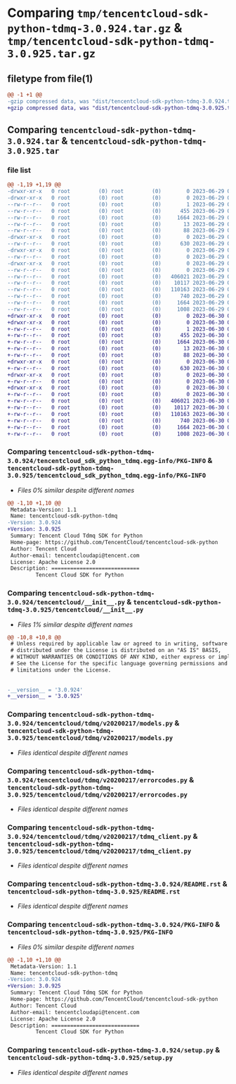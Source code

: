 # Comparing `tmp/tencentcloud-sdk-python-tdmq-3.0.924.tar.gz` & `tmp/tencentcloud-sdk-python-tdmq-3.0.925.tar.gz`

## filetype from file(1)

```diff
@@ -1 +1 @@
-gzip compressed data, was "dist/tencentcloud-sdk-python-tdmq-3.0.924.tar", last modified: Thu Jun 29 00:45:39 2023, max compression
+gzip compressed data, was "dist/tencentcloud-sdk-python-tdmq-3.0.925.tar", last modified: Fri Jun 30 02:23:21 2023, max compression
```

## Comparing `tencentcloud-sdk-python-tdmq-3.0.924.tar` & `tencentcloud-sdk-python-tdmq-3.0.925.tar`

### file list

```diff
@@ -1,19 +1,19 @@
-drwxr-xr-x   0 root         (0) root         (0)        0 2023-06-29 00:45:39.000000 tencentcloud-sdk-python-tdmq-3.0.924/
-drwxr-xr-x   0 root         (0) root         (0)        0 2023-06-29 00:45:39.000000 tencentcloud-sdk-python-tdmq-3.0.924/tencentcloud_sdk_python_tdmq.egg-info/
--rw-r--r--   0 root         (0) root         (0)        1 2023-06-29 00:45:39.000000 tencentcloud-sdk-python-tdmq-3.0.924/tencentcloud_sdk_python_tdmq.egg-info/dependency_links.txt
--rw-r--r--   0 root         (0) root         (0)      455 2023-06-29 00:45:39.000000 tencentcloud-sdk-python-tdmq-3.0.924/tencentcloud_sdk_python_tdmq.egg-info/SOURCES.txt
--rw-r--r--   0 root         (0) root         (0)     1664 2023-06-29 00:45:39.000000 tencentcloud-sdk-python-tdmq-3.0.924/tencentcloud_sdk_python_tdmq.egg-info/PKG-INFO
--rw-r--r--   0 root         (0) root         (0)       13 2023-06-29 00:45:39.000000 tencentcloud-sdk-python-tdmq-3.0.924/tencentcloud_sdk_python_tdmq.egg-info/top_level.txt
--rw-r--r--   0 root         (0) root         (0)       88 2023-06-29 00:45:39.000000 tencentcloud-sdk-python-tdmq-3.0.924/setup.cfg
-drwxr-xr-x   0 root         (0) root         (0)        0 2023-06-29 00:45:39.000000 tencentcloud-sdk-python-tdmq-3.0.924/tencentcloud/
--rw-r--r--   0 root         (0) root         (0)      630 2023-06-29 00:45:39.000000 tencentcloud-sdk-python-tdmq-3.0.924/tencentcloud/__init__.py
-drwxr-xr-x   0 root         (0) root         (0)        0 2023-06-29 00:45:39.000000 tencentcloud-sdk-python-tdmq-3.0.924/tencentcloud/tdmq/
--rw-r--r--   0 root         (0) root         (0)        0 2023-06-29 00:45:39.000000 tencentcloud-sdk-python-tdmq-3.0.924/tencentcloud/tdmq/__init__.py
-drwxr-xr-x   0 root         (0) root         (0)        0 2023-06-29 00:45:39.000000 tencentcloud-sdk-python-tdmq-3.0.924/tencentcloud/tdmq/v20200217/
--rw-r--r--   0 root         (0) root         (0)        0 2023-06-29 00:45:39.000000 tencentcloud-sdk-python-tdmq-3.0.924/tencentcloud/tdmq/v20200217/__init__.py
--rw-r--r--   0 root         (0) root         (0)   406021 2023-06-29 00:45:39.000000 tencentcloud-sdk-python-tdmq-3.0.924/tencentcloud/tdmq/v20200217/models.py
--rw-r--r--   0 root         (0) root         (0)    10117 2023-06-29 00:45:39.000000 tencentcloud-sdk-python-tdmq-3.0.924/tencentcloud/tdmq/v20200217/errorcodes.py
--rw-r--r--   0 root         (0) root         (0)   110163 2023-06-29 00:45:39.000000 tencentcloud-sdk-python-tdmq-3.0.924/tencentcloud/tdmq/v20200217/tdmq_client.py
--rw-r--r--   0 root         (0) root         (0)      740 2023-06-29 00:45:39.000000 tencentcloud-sdk-python-tdmq-3.0.924/README.rst
--rw-r--r--   0 root         (0) root         (0)     1664 2023-06-29 00:45:39.000000 tencentcloud-sdk-python-tdmq-3.0.924/PKG-INFO
--rw-r--r--   0 root         (0) root         (0)     1008 2023-06-29 00:45:39.000000 tencentcloud-sdk-python-tdmq-3.0.924/setup.py
+drwxr-xr-x   0 root         (0) root         (0)        0 2023-06-30 02:23:21.000000 tencentcloud-sdk-python-tdmq-3.0.925/
+drwxr-xr-x   0 root         (0) root         (0)        0 2023-06-30 02:23:21.000000 tencentcloud-sdk-python-tdmq-3.0.925/tencentcloud_sdk_python_tdmq.egg-info/
+-rw-r--r--   0 root         (0) root         (0)        1 2023-06-30 02:23:21.000000 tencentcloud-sdk-python-tdmq-3.0.925/tencentcloud_sdk_python_tdmq.egg-info/dependency_links.txt
+-rw-r--r--   0 root         (0) root         (0)      455 2023-06-30 02:23:21.000000 tencentcloud-sdk-python-tdmq-3.0.925/tencentcloud_sdk_python_tdmq.egg-info/SOURCES.txt
+-rw-r--r--   0 root         (0) root         (0)     1664 2023-06-30 02:23:21.000000 tencentcloud-sdk-python-tdmq-3.0.925/tencentcloud_sdk_python_tdmq.egg-info/PKG-INFO
+-rw-r--r--   0 root         (0) root         (0)       13 2023-06-30 02:23:21.000000 tencentcloud-sdk-python-tdmq-3.0.925/tencentcloud_sdk_python_tdmq.egg-info/top_level.txt
+-rw-r--r--   0 root         (0) root         (0)       88 2023-06-30 02:23:21.000000 tencentcloud-sdk-python-tdmq-3.0.925/setup.cfg
+drwxr-xr-x   0 root         (0) root         (0)        0 2023-06-30 02:23:21.000000 tencentcloud-sdk-python-tdmq-3.0.925/tencentcloud/
+-rw-r--r--   0 root         (0) root         (0)      630 2023-06-30 02:23:21.000000 tencentcloud-sdk-python-tdmq-3.0.925/tencentcloud/__init__.py
+drwxr-xr-x   0 root         (0) root         (0)        0 2023-06-30 02:23:21.000000 tencentcloud-sdk-python-tdmq-3.0.925/tencentcloud/tdmq/
+-rw-r--r--   0 root         (0) root         (0)        0 2023-06-30 02:23:21.000000 tencentcloud-sdk-python-tdmq-3.0.925/tencentcloud/tdmq/__init__.py
+drwxr-xr-x   0 root         (0) root         (0)        0 2023-06-30 02:23:21.000000 tencentcloud-sdk-python-tdmq-3.0.925/tencentcloud/tdmq/v20200217/
+-rw-r--r--   0 root         (0) root         (0)        0 2023-06-30 02:23:21.000000 tencentcloud-sdk-python-tdmq-3.0.925/tencentcloud/tdmq/v20200217/__init__.py
+-rw-r--r--   0 root         (0) root         (0)   406021 2023-06-30 02:23:21.000000 tencentcloud-sdk-python-tdmq-3.0.925/tencentcloud/tdmq/v20200217/models.py
+-rw-r--r--   0 root         (0) root         (0)    10117 2023-06-30 02:23:21.000000 tencentcloud-sdk-python-tdmq-3.0.925/tencentcloud/tdmq/v20200217/errorcodes.py
+-rw-r--r--   0 root         (0) root         (0)   110163 2023-06-30 02:23:21.000000 tencentcloud-sdk-python-tdmq-3.0.925/tencentcloud/tdmq/v20200217/tdmq_client.py
+-rw-r--r--   0 root         (0) root         (0)      740 2023-06-30 02:23:21.000000 tencentcloud-sdk-python-tdmq-3.0.925/README.rst
+-rw-r--r--   0 root         (0) root         (0)     1664 2023-06-30 02:23:21.000000 tencentcloud-sdk-python-tdmq-3.0.925/PKG-INFO
+-rw-r--r--   0 root         (0) root         (0)     1008 2023-06-30 02:23:21.000000 tencentcloud-sdk-python-tdmq-3.0.925/setup.py
```

### Comparing `tencentcloud-sdk-python-tdmq-3.0.924/tencentcloud_sdk_python_tdmq.egg-info/PKG-INFO` & `tencentcloud-sdk-python-tdmq-3.0.925/tencentcloud_sdk_python_tdmq.egg-info/PKG-INFO`

 * *Files 0% similar despite different names*

```diff
@@ -1,10 +1,10 @@
 Metadata-Version: 1.1
 Name: tencentcloud-sdk-python-tdmq
-Version: 3.0.924
+Version: 3.0.925
 Summary: Tencent Cloud Tdmq SDK for Python
 Home-page: https://github.com/TencentCloud/tencentcloud-sdk-python
 Author: Tencent Cloud
 Author-email: tencentcloudapi@tencent.com
 License: Apache License 2.0
 Description: ============================
         Tencent Cloud SDK for Python
```

### Comparing `tencentcloud-sdk-python-tdmq-3.0.924/tencentcloud/__init__.py` & `tencentcloud-sdk-python-tdmq-3.0.925/tencentcloud/__init__.py`

 * *Files 1% similar despite different names*

```diff
@@ -10,8 +10,8 @@
 # Unless required by applicable law or agreed to in writing, software
 # distributed under the License is distributed on an "AS IS" BASIS,
 # WITHOUT WARRANTIES OR CONDITIONS OF ANY KIND, either express or implied.
 # See the License for the specific language governing permissions and
 # limitations under the License.
 
 
-__version__ = '3.0.924'
+__version__ = '3.0.925'
```

### Comparing `tencentcloud-sdk-python-tdmq-3.0.924/tencentcloud/tdmq/v20200217/models.py` & `tencentcloud-sdk-python-tdmq-3.0.925/tencentcloud/tdmq/v20200217/models.py`

 * *Files identical despite different names*

### Comparing `tencentcloud-sdk-python-tdmq-3.0.924/tencentcloud/tdmq/v20200217/errorcodes.py` & `tencentcloud-sdk-python-tdmq-3.0.925/tencentcloud/tdmq/v20200217/errorcodes.py`

 * *Files identical despite different names*

### Comparing `tencentcloud-sdk-python-tdmq-3.0.924/tencentcloud/tdmq/v20200217/tdmq_client.py` & `tencentcloud-sdk-python-tdmq-3.0.925/tencentcloud/tdmq/v20200217/tdmq_client.py`

 * *Files identical despite different names*

### Comparing `tencentcloud-sdk-python-tdmq-3.0.924/README.rst` & `tencentcloud-sdk-python-tdmq-3.0.925/README.rst`

 * *Files identical despite different names*

### Comparing `tencentcloud-sdk-python-tdmq-3.0.924/PKG-INFO` & `tencentcloud-sdk-python-tdmq-3.0.925/PKG-INFO`

 * *Files 0% similar despite different names*

```diff
@@ -1,10 +1,10 @@
 Metadata-Version: 1.1
 Name: tencentcloud-sdk-python-tdmq
-Version: 3.0.924
+Version: 3.0.925
 Summary: Tencent Cloud Tdmq SDK for Python
 Home-page: https://github.com/TencentCloud/tencentcloud-sdk-python
 Author: Tencent Cloud
 Author-email: tencentcloudapi@tencent.com
 License: Apache License 2.0
 Description: ============================
         Tencent Cloud SDK for Python
```

### Comparing `tencentcloud-sdk-python-tdmq-3.0.924/setup.py` & `tencentcloud-sdk-python-tdmq-3.0.925/setup.py`

 * *Files identical despite different names*

